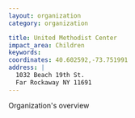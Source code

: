 ```yaml
---
layout: organization
category: organization

title: United Methodist Center
impact_area: Children
keywords: 
coordinates: 40.602592,-73.751991
address: |
  1032 Beach 19th St.
  Far Rockaway NY 11691
---
```

Organization's overview
